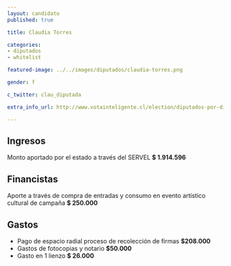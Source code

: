```yaml
---
layout: candidato
published: true

title: Claudia Torres

categories:
- diputados
- whitelist

featured-image: ../../images/diputados/claudia-torres.png

gender: f

c_twitter: clau_diputada

extra_info_url: http://www.votainteligente.cl/election/diputados-por-distrito-59/claudia-torres-delgado

---
```



## Ingresos


Monto aportado por el estado a través del SERVEL **$ 1.914.596**


## Financistas


Aporte a través de compra de entradas y consumo en evento artístico cultural de campaña **$ 250.000**


## Gastos


- Pago de espacio radial proceso de recolección de firmas **$208.000** 
- Gastos de fotocopias y notario **$50.000**
- Gasto en 1 lienzo **$ 26.000**






